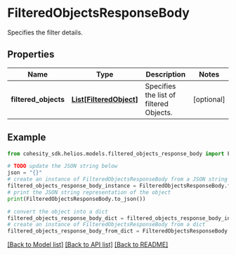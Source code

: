 # FilteredObjectsResponseBody

Specifies the filter details.

## Properties

Name | Type | Description | Notes
------------ | ------------- | ------------- | -------------
**filtered_objects** | [**List[FilteredObject]**](FilteredObject.md) | Specifies the list of filtered Objects. | [optional] 

## Example

```python
from cohesity_sdk.helios.models.filtered_objects_response_body import FilteredObjectsResponseBody

# TODO update the JSON string below
json = "{}"
# create an instance of FilteredObjectsResponseBody from a JSON string
filtered_objects_response_body_instance = FilteredObjectsResponseBody.from_json(json)
# print the JSON string representation of the object
print(FilteredObjectsResponseBody.to_json())

# convert the object into a dict
filtered_objects_response_body_dict = filtered_objects_response_body_instance.to_dict()
# create an instance of FilteredObjectsResponseBody from a dict
filtered_objects_response_body_from_dict = FilteredObjectsResponseBody.from_dict(filtered_objects_response_body_dict)
```
[[Back to Model list]](../README.md#documentation-for-models) [[Back to API list]](../README.md#documentation-for-api-endpoints) [[Back to README]](../README.md)


